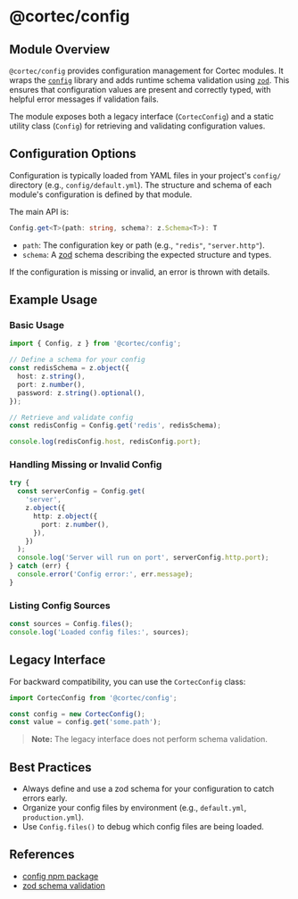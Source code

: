 # @cortec/config

## Module Overview

`@cortec/config` provides configuration management for Cortec modules. It wraps the [`config`](https://www.npmjs.com/package/config) library and adds runtime schema validation using [`zod`](https://github.com/colinhacks/zod). This ensures that configuration values are present and correctly typed, with helpful error messages if validation fails.

The module exposes both a legacy interface (`CortecConfig`) and a static utility class (`Config`) for retrieving and validating configuration values.

## Configuration Options

Configuration is typically loaded from YAML files in your project's `config/` directory (e.g., `config/default.yml`). The structure and schema of each module's configuration is defined by that module.

The main API is:

```ts
Config.get<T>(path: string, schema?: z.Schema<T>): T
```

- `path`: The configuration key or path (e.g., `"redis"`, `"server.http"`).
- `schema`: A [zod](https://github.com/colinhacks/zod) schema describing the expected structure and types.

If the configuration is missing or invalid, an error is thrown with details.

## Example Usage

### Basic Usage

```ts
import { Config, z } from '@cortec/config';

// Define a schema for your config
const redisSchema = z.object({
  host: z.string(),
  port: z.number(),
  password: z.string().optional(),
});

// Retrieve and validate config
const redisConfig = Config.get('redis', redisSchema);

console.log(redisConfig.host, redisConfig.port);
```

### Handling Missing or Invalid Config

```ts
try {
  const serverConfig = Config.get(
    'server',
    z.object({
      http: z.object({
        port: z.number(),
      }),
    })
  );
  console.log('Server will run on port', serverConfig.http.port);
} catch (err) {
  console.error('Config error:', err.message);
}
```

### Listing Config Sources

```ts
const sources = Config.files();
console.log('Loaded config files:', sources);
```

## Legacy Interface

For backward compatibility, you can use the `CortecConfig` class:

```ts
import CortecConfig from '@cortec/config';

const config = new CortecConfig();
const value = config.get('some.path');
```

> **Note:** The legacy interface does not perform schema validation.

## Best Practices

- Always define and use a zod schema for your configuration to catch errors early.
- Organize your config files by environment (e.g., `default.yml`, `production.yml`).
- Use `Config.files()` to debug which config files are being loaded.

## References

- [config npm package](https://www.npmjs.com/package/config)
- [zod schema validation](https://github.com/colinhacks/zod)
